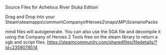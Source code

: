 Source Files for Achelous River Stuka Edition

Drag and Drop into your Steam\steamapps\common\CompanyofHeroes2\maps\MP\ScenarioPacks


mmd files will autogenerate. You can also use the SGA file and decompile it using the Company of Heroes 2 Tools free on the steam library to return a sgb and script files.
https://steamcommunity.com/sharedfiles/filedetails/?id=2359078514
